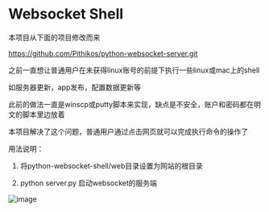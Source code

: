 Websocket Shell
=======================


本项目从下面的项目修改而来


https://github.com/Pithikos/python-websocket-server.git


之前一直想让普通用户在未获得linux账号的前提下执行一些linux或mac上的shell


如服务器更新，app发布，配置数据更新等


此前的做法一直是winscp或putty脚本来实现，缺点是不安全，账户和密码都在明文的脚本里边放着

本项目解决了这个问题，普通用户通过点击网页就可以完成执行命令的操作了


用法说明：

1. 	将python-websocket-shell/web目录设置为网站的根目录

2.	python server.py 启动websocket的服务端

![image](https://github.com/zhulangen/python-websocket-shell/blob/master/shell.jpg)

